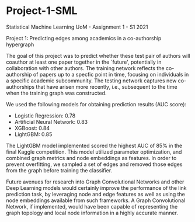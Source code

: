 # Project-1-SML
Statistical Machine Learning UoM - Assignment 1 - S1 2021

Project 1: Predicting edges among academics in a co-authorship hypergraph

The goal of this project was to predict whether these test pair of authors will coauthor at least one paper together in the `future', potentially in collaboration with other authors. The training network reflects the co-authorship of papers up to a specfic point in time, focusing on individuals in a specific academic subcommunity. The testing network captures new co-authorships that have arisen more recently, i.e., subsequent to the time when the training graph was constructed.

We used the following models for obtaining prediction results (AUC score):

- Logistic Regression: 0.78
- Artificial Neural Network: 0.83
- XGBoost: 0.84
- LightGBM: 0.85

The LightGBM model implemented scored the highest AUC of 85% in the final Kaggle competition. This model utilized parameter optimization, and combined graph metrics
and node embeddings as features. In order to prevent overfitting, we sampled a set of edges and removed those edges from the graph before training the classifier.

Future avenues for research into Graph Convolutional Networks and other Deep Learning models would certainly improve the performance of the link prediction task, by leveraging node and edge features as well as using the node embeddings available from such frameworks. A Graph Convolutional Network, if implemented, would have been capable of representing the graph topology and local node information in a highly accurate manner.
